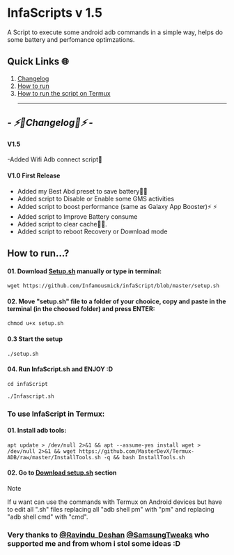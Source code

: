 # InfaScripts v 1.5

A Script to execute some android adb commands in a simple way, helps do some battery and perfomance optimzations. <br>


## Quick Links 🌐

01. [Changelog](https://github.com/Infamousmick/infaScript?tab=readme-ov-file#---%EF%B8%8Fchangelog%EF%B8%8F---)
02. [How to run](https://github.com/Infamousmick/infaScript?tab=readme-ov-file#how-to-run)
03. [How to run the script on Termux](https://github.com/Infamousmick/infaScript?tab=readme-ov-file#to-use-infascript-in-termux) <hr>

## <i> - ⚡️🔋Changelog🔋⚡️ - </i>

####  V1.5
-Added Wifi Adb connect script📶

####  V1.0 First Release
- Added my Best Abd preset to save battery🔋🔋  
- Added script to Disable or Enable some GMS activities
- Added script to boost performance (same as Galaxy App Booster)⚡️ ⚡️ 
- Added script to Improve Battery consume
- Added script to clear cache🧹✨.
- Added script to reboot Recovery or Download mode

## How to run...?

#### 01. Download [Setup.sh](setup.sh) manually or type in terminal:
```
wget https://github.com/Infamousmick/infaScript/blob/master/setup.sh
```
#### 02. Move "setup.sh" file to a folder of your chooice, copy and paste in the terminal  (in the choosed folder) and press ENTER:
```
chmod u+x setup.sh
```
#### 0.3 Start the setup
```
./setup.sh
```
     
#### 04. Run InfaScript.sh and ENJOY :D
```
cd infaScript
```
```
./Infascript.sh
```

### To use InfaScript in Termux:
#### 01. Install adb tools:
```
apt update > /dev/null 2>&1 && apt --assume-yes install wget > /dev/null 2>&1 && wget https://github.com/MasterDevX/Termux-ADB/raw/master/InstallTools.sh -q && bash InstallTools.sh
```
#### 02. Go to [Download setup.sh](https://github.com/Infamousmick/infaScript?tab=readme-ov-file#how-to-run) section

> [!NOTE]
> If u want can use the commands with Termux on Android devices but have to edit all ".sh" files replacing all "adb shell pm" with "pm" and replacing "adb shell cmd" with "cmd".


### Very thanks to [@Ravindu_Deshan](https://t.me/Ravindu_Deshan) [@SamsungTweaks](https://t.me/SamsungTweaks) who supported me and from whom i stol some ideas :D
